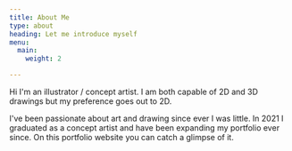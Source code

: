 ```yaml
---
title: About Me
type: about
heading: Let me introduce myself
menu:
  main:
    weight: 2

---
```

Hi I'm an illustrator / concept artist. I am both capable of 2D and 3D drawings but my preference goes out to 2D.

I've been passionate about art and drawing since ever I was little. In 2021 I graduated as a concept artist and have been expanding my portfolio ever since. On this portfolio website you can catch a glimpse of it.